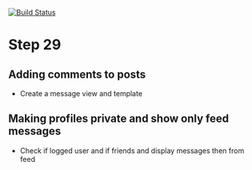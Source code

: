 [![Build Status](https://travis-ci.com/jorge-3/flaskbook.svg?token=CpgTPHGMFe4PoRnkeQqo&branch=master)](https://travis-ci.com/jorge-3/flaskbook)

# Step 29

## Adding comments to posts
- Create a message view and template

## Making profiles private and show only feed messages
- Check if logged user and if friends and display messages then from feed
